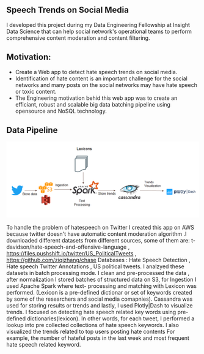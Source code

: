 ## Speech Trends on Social Media
I developed this project during my Data Engineering Fellowship at Insight Data Science that can help social network's operational teams to perform comprehensive content moderation and content filtering.
## Motivation:
* Create a Web app to detect hate speech trends on social media.
* Identification of hate content is an important challenge for the social networks and many posts on the social networks may have hate speech or toxic content. 
* The Engineering motivation behid this web app was to create an efficiant, robust and scalable big data batching pipeline using opensource and NoSQL technology.
## Data Pipeline
![alt tag](https://github.com/mahrukh-uw/HateSpeechTrends/blob/master/images/system_architecture.png)

To handle the problem of hatespeech on Twitter I created this app on AWS because twitter doesn't have automatic content moderation algorithm .I downloaded different datasets from 
different sources, some of them are: t-davidson/hate-speech-and-offensive-language , https://files.pushshift.io/twitter/US_PoliticalTweets , https://github.com/ziqizhang/chase
Databases : Hate Speech Detection , Hate speech Twitter Annotations , US political tweets.
 I analzyed these datasets in batch processing mode.
I clean and pre-processed the data , after normalization I stored batches of structured data on S3, for Ingestion I used Apache Spark where text- processing and matching with Lexicon was performed. (Lexicon is a pre-defined dictionar or set of keywords created by some of the researchers and social media comapnies).
Cassandra was used for storing results or trends and lastly, I used Plotly|Dash to visualize trends.
I focused on detecting hate speech related key words using pre-defined dictionaries(lexicon). In other words, for each tweet, I performed a lookup into pre collected collections of hate speech keywords. I  also visualized the trends related to top users posting hate contents For example, the number of hateful posts in the last week and most frequent hate speech related keyword.

